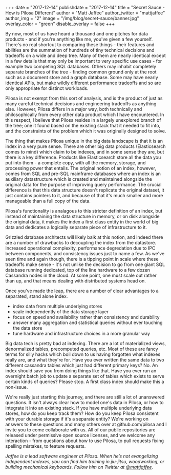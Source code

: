 +++
date = "2017-12-14"
publishdate = "2017-12-14"
title = "Secret Sauce - How is Pilosa Different"
author = "Matt Jaffee"
author_twitter = "mattjaffee"
author_img = "2"
image = "/img/blog/secret-sauce/banner.jpg"
overlay_color = "green"
disable_overlay = false
+++

By now, most of us have heard a thousand and one pitches for data products - and
if you're anything like me, you've given a few yourself. There's no real
shortcut to comparing these things - their features and abilities are the
summation of hundreds of tiny technical decisions and tradeoffs on a wide and
deep tree. Many of them are nearly identical except in a few details that may
only be important to very specific use cases - for example two competing SQL
databases. Others may inhabit completely separate branches of the tree - finding
common ground only at the root such as a document store and a graph database.
Some may have nearly identical APIs, but make wildly different performance
tradeoffs and so are only appropriate for distinct workloads.

Pilosa is not exempt from this sort of analysis, and is the product of just as
many careful technical decisions and engineering tradeoffs as anything else.
However, Pilosa differs in a major way, both technically and philosophically
from every other data product which I have encountered. In this respect, I
believe that Pilosa resides in a largely unexplored branch of the tree; one it
found based on the existing stack that it needed to fit into, and the
constraints of the problem which it was originally designed to solve.

The thing that makes Pilosa unique in the big data landscape is that it is an
index in a very pure sense. There are other big data products (Elasticsearch
comes to mind) which claim to be indexes, and in some sense they are, but there
is a key difference. Products like Elasticsearch store all the data you put into
them - a complete copy, with all the memory, storage, and processing power that
entails. The original notion of an index, however, comes from SQL and pre-SQL
mainframe databases where an index is an auxiliary datastructure which is
created and maintained alongside the original data for the purpose of improving
query performance. The crucial difference is that this data structure doesn't
replicate the original dataset, it just contains pointers to it, and because of
that it's much smaller and more manageable than a full copy of the data.

Pilosa's functionality is analagous to this stricter definition of an index, but
instead of maintaining the data structure in memory, or on disk alongside the
original data, it makes the index a first class entity in the world of big data
and dedicates a logically separate piece of infrastructure to it.

Grizzled database architects will likely balk at this notion, and indeed there
are a number of drawbacks to decoupling the index from the datastore. Increased
operational complexity, performance degredation due to IPC between components,
and consistency issues just to name a few. As we've seen time and again though,
there is a tipping point in scale where these tradeoffs make sense - it's not
unlike the decision to go from one giant SQL database running dedicated, top of
the line hardware to a few dozen Cassandra nodes in the cloud. At some point,
one must scale out rather than up, and that means dealing with distributed
systems head on.

Once you've made the leap, there are a number of clear advantages to a separated,
stand alone index. 

- index data from multiple underlying stores
- scale independently of the data storage layer
- focus on speed and availability rather than consistency and durability
- answer many aggregation and statistical queries without ever touching the data store
- tune hardware and infrastructure choices in a more granular way

Big data tech is pretty bad at indexing. There are a lot of materialized views,
denormalized tables, precomputed queries, etc. Most of these are fancy terms for
silly hacks which boil down to us having forgotten what indexes really are, and
what they're for. Have you ever written the same data to two different cassandra
tables which just had different primary keys? No. An index should save you
from doing things like that. Have you ever run an overnight batch job to update
a separate set of tables which exists to serve certain kinds of queries? Please
stop. A first class index should make this a non-issue.

We're really just starting this journey, and there are still a lot of unanswered
questions. It isn't always clear how to model one's data in Pilosa, or how to
integrate it into an existing stack. If you have multiple underlying data
stores, how do you keep track them? How do you keep Pilosa consistent with your
durable storage if it's a separate entity? We're working on answers to these
questions and many others over at github.com/pilosa and I invite you to come
collaborate with us. All of our public repositories are released under
permissive open source licenses, and we welcome any interaction - from questions
about how to use Pilosa, to pull requests fixing spelling mistakes, to feature
requests. 

_Jaffee is a lead software engineer at Pilosa. When he’s not evangelizing independent indexes, you can find him training in jiu-jitsu, woodworking, or building mechanical keyboards. Follow him on Twitter at [@mattjaffee](https://twitter.com/mattjaffee?lang=en)._
